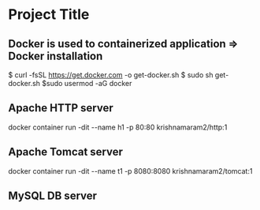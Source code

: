 # Project Title
Docker is used to containerized application
=>
Docker installation
---------------------------
$ curl -fsSL https://get.docker.com -o get-docker.sh
$ sudo sh get-docker.sh
$sudo usermod -aG docker <your-user>


Apache HTTP server
------------------------
docker container run -dit --name h1 -p 80:80 krishnamaram2/http:1


Apache Tomcat server
-------------------------
docker container run -dit --name t1 -p 8080:8080 krishnamaram2/tomcat:1

MySQL DB server
---------------------
